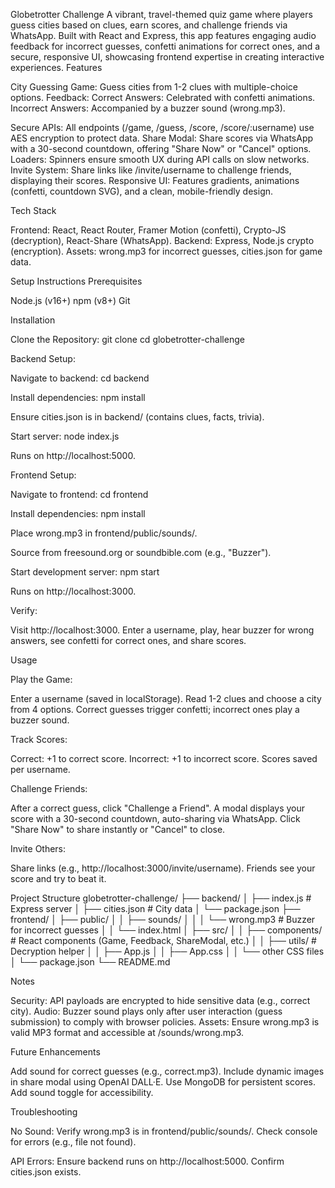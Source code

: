 Globetrotter Challenge
A vibrant, travel-themed quiz game where players guess cities based on clues, earn scores, and challenge friends via WhatsApp. Built with React and Express, this app features engaging audio feedback for incorrect guesses, confetti animations for correct ones, and a secure, responsive UI, showcasing frontend expertise in creating interactive experiences.
Features

City Guessing Game: Guess cities from 1-2 clues with multiple-choice options.
Feedback:
Correct Answers: Celebrated with confetti animations.
Incorrect Answers: Accompanied by a buzzer sound (wrong.mp3).


Secure APIs: All endpoints (/game, /guess, /score, /score/:username) use AES encryption to protect data.
Share Modal: Share scores via WhatsApp with a 30-second countdown, offering "Share Now" or "Cancel" options.
Loaders: Spinners ensure smooth UX during API calls on slow networks.
Invite System: Share links like /invite/username to challenge friends, displaying their scores.
Responsive UI: Features gradients, animations (confetti, countdown SVG), and a clean, mobile-friendly design.

Tech Stack

Frontend: React, React Router, Framer Motion (confetti), Crypto-JS (decryption), React-Share (WhatsApp).
Backend: Express, Node.js crypto (encryption).
Assets: wrong.mp3 for incorrect guesses, cities.json for game data.

Setup Instructions
Prerequisites

Node.js (v16+)
npm (v8+)
Git

Installation

Clone the Repository:
git clone <repository-url>
cd globetrotter-challenge


Backend Setup:

Navigate to backend:
cd backend


Install dependencies:
npm install


Ensure cities.json is in backend/ (contains clues, facts, trivia).

Start server:
node index.js

Runs on http://localhost:5000.



Frontend Setup:

Navigate to frontend:
cd frontend


Install dependencies:
npm install


Place wrong.mp3 in frontend/public/sounds/.

Source from freesound.org or soundbible.com (e.g., "Buzzer").


Start development server:
npm start

Runs on http://localhost:3000.



Verify:

Visit http://localhost:3000.
Enter a username, play, hear buzzer for wrong answers, see confetti for correct ones, and share scores.



Usage

Play the Game:

Enter a username (saved in localStorage).
Read 1-2 clues and choose a city from 4 options.
Correct guesses trigger confetti; incorrect ones play a buzzer sound.


Track Scores:

Correct: +1 to correct score.
Incorrect: +1 to incorrect score.
Scores saved per username.


Challenge Friends:

After a correct guess, click "Challenge a Friend".
A modal displays your score with a 30-second countdown, auto-sharing via WhatsApp.
Click "Share Now" to share instantly or "Cancel" to close.


Invite Others:

Share links (e.g., http://localhost:3000/invite/username).
Friends see your score and try to beat it.



Project Structure
globetrotter-challenge/
├── backend/
│   ├── index.js          # Express server
│   ├── cities.json       # City data
│   └── package.json
├── frontend/
│   ├── public/
│   │   ├── sounds/
│   │   │   └── wrong.mp3 # Buzzer for incorrect guesses
│   │   └── index.html
│   ├── src/
│   │   ├── components/   # React components (Game, Feedback, ShareModal, etc.)
│   │   ├── utils/        # Decryption helper
│   │   ├── App.js
│   │   ├── App.css
│   │   └── other CSS files
│   └── package.json
└── README.md

Notes

Security: API payloads are encrypted to hide sensitive data (e.g., correct city).
Audio: Buzzer sound plays only after user interaction (guess submission) to comply with browser policies.
Assets: Ensure wrong.mp3 is valid MP3 format and accessible at /sounds/wrong.mp3.

Future Enhancements

Add sound for correct guesses (e.g., correct.mp3).
Include dynamic images in share modal using OpenAI DALL·E.
Use MongoDB for persistent scores.
Add sound toggle for accessibility.

Troubleshooting

No Sound:
Verify wrong.mp3 is in frontend/public/sounds/.
Check console for errors (e.g., file not found).


API Errors:
Ensure backend runs on http://localhost:5000.
Confirm cities.json exists.
